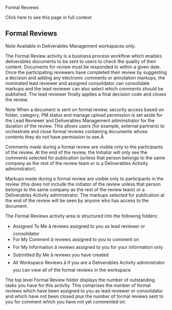 Formal Reviews

Click here to see this page in full context

##  Formal Reviews

Note  Available in Deliverables Management workspaces only.

The Formal Review activity is a business process workflow which enables
deliverables documents to be sent to users to check the quality of their
content. Documents for review must be responded to within a given date. Once
the participating reviewers have completed their review by suggesting a
decision and adding any electronic comments or annotation markups, the
nominated lead reviewer and assigned consolidator can consolidate markups and
the lead reviewer can also select which comments should be published. The lead
reviewer finally applies a final decision code and closes the review.

Note  When a document is sent on formal review, security access based on
folder, category, PM status and manage upload permission is set aside for the
Lead Reviewer and Deliverables Management administrator for the duration of
the review. This allows users (for example, external partners) to orchestrate
and close formal reviews containing documents whose contents they do not have
permission to see.Â

Comments made during a formal review are visible only to the participants of
the review. At the end of the review, the Initiator will only see the comments
selected for publication (unless that person belongs to the same company as
the rest of the review team or is a Deliverables Activity administrator).

Markups made during a formal review are visible only to participants in the
review (this does not include the initiator of the review unless that person
belongs to the same company as the rest of the review team) or a Deliverables
Activity administrator. The markups selected for publication at the end of the
review will be seen by anyone who has access to the document.

The Formal Reviews activity area is structured into the following folders:

  * Assigned To Me â reviews assigned to you as lead reviewer or consolidator 
  * For My Comment â reviews assigned to you to comment on 
  * For My Information â reviews assigned to you for your information only 
  * Submitted By Me â reviews you have created 
  * All Workspace Reviews â if you are a Deliverables Activity administrator you can view all of the formal reviews in the workspace 

The top level Formal Review folder displays the number of outstanding tasks
you have for this activity. This comprises the number of formal reviews which
have been assigned to you as lead reviewer or consolidator and which have not
been closed plus the number of formal reviews sent to you for comment which
you have not yet commented on.

